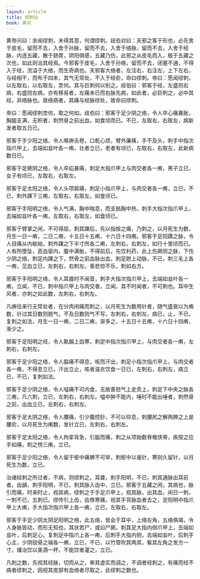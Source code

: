 ```yaml
---
layout: article
title: 缪刺论
book: 素问
---
```


黄帝问曰：余闻缪刺，未得其意，何谓缪刺。歧伯对曰：夫邪之客于形也，必先舍于皮毛，留而不去，入舍于孙脉，留而不去，入舍于络脉，留而不去，入舍于经脉，内连五藏，散于肠胃，阴阳俱感，五藏乃伤，此邪之从皮毛而入，极于五藏之次也，如此则治其经焉。今邪客于皮毛，入舍于孙络，留而不去，闭塞不通，不得入于经，流溢于大络，而生奇病也。夫邪客大络者，左注右，右注左，上下左右，与经相干，而布于四末，其气无常处，不入于经俞，命曰缪刺。帝曰：愿闻缪刺，以左取右，以右取左，柰何。其与巨刺何以别之。歧伯曰：邪客于经，左盛则右病，右盛则左病，亦有移易者，左痛未已而右脉先病，如此者，必巨刺之，必中其经，非络脉也。故络病者，其痛与经脉缪处，故命曰缪刺。

帝曰：愿闻缪刺柰何，取之何如。歧伯曰：邪客于足少阴之络，令人卒心痛暴胀，胸脇支满，无积者，刺然骨之前出血，如食顷而已。不已，左取右，右取左，病新发者取五日已。

邪客于手少阳之络，令人喉痹舌卷，口乾心烦，臂外廉痛，手不及头，刺手中指次指爪甲上，去端如韭叶各一痏，壮者立已，老者有顷已，左取右，右取左，此新病数日已。

邪客于足厥阴之络，令人卒疝暴痛，刺足大指爪甲上与肉交者各一痏，男子立已，女子有顷已，左取右，右取左。

邪客于足太阳之络，令人头项肩痛，刺足小指爪甲上，与肉交者各一痏，立已，不已，刺外踝下三痏，左取右，右取左，如食顷已。

邪客于手阳明之络，令人气满，胸中喘息，而支胠胸中热，刺手大指次指爪甲上，去端如韭叶各一痏，左取右，右取左，如食顷已。

邪客于臂掌之闲，不可得屈，刺其踝后，先以指按之痛，乃刺之，以月死生为数，月生一日一痏，二日二痏，十五日十五痏，十六日十四痏。邪客于足阳蹻之脉，令人目痛从内眦始，刺外踝之下半寸所各二痏，左刺右，右刺左，如行十里顷而已。人有所堕坠，恶血留内，腹中满胀，不得前后，先饮利药，此上伤厥阴之脉，下伤少阴之络，刺足内踝之下，然骨之前血脉出血，刺足跗上动脉，不已，刺三毛上各一痏，见血立已，左刺右，右刺左。善悲惊不乐，刺如右方。

邪客于手阳明之络，令人耳聋时不闻音，刺手大指次指爪甲上，去端如韭叶各一痏，立闻，不已，刺中指爪甲上与肉交者，立闻，其不时闻者，不可刺也。耳中生风者，亦刺之如此数，左刺右，右刺左。

凡痹往来行无常处者，在分肉闲痛而刺之，以月死生为数用针者，随气盛衰以为痏数，针过其日数则脱气，不及日数则气不写，左刺右，右刺左，病已，止，不已，复刺之如法，月生一日一痏，二日二痏，渐多之，十五日十五痏，十六日十四痏，渐少之。

邪客于足阳明之经，令人鼽衂上齿寒，刺足中指次指爪甲上，与肉交者各一痏，左刺右，右刺左。

邪客于足少阳之络，令人脇痛不得息，咳而汗出，刺足小指次指爪甲上，与肉交者各一痏，不得息立已，汗出立止，咳者温衣饮食一日已，左刺右，右刺左，病立已，不已，复刺如法。

邪客于足少阴之络，令人嗌痛不可内食，无故善怒气上走贲上，刺足下中央之脉各三痏，凡六刺，立已，左刺右，右刺左。嗌中肿不能内，唾时不能出唾者，刺然骨之前，出血立已，左刺右，右刺左。

邪客于足太阴之络，令人腰痛，引少腹控䏚，不可以仰息，刺腰尻之解两胂之上是腰俞，以月死生为痏数，发针立已，左刺右，右刺左。

邪客于足太阳之络，令人拘挛背急，引脇而痛，刺之从项始数脊椎侠脊，疾按之应手如痛，刺之傍三痏，立已。

邪客于足少阳之络，令人留于枢中痛髀不可举，刺枢中以毫针，寒则久留针，以月死生为数，立已。

治诸经刺之所过者，不病，则缪刺之。耳聋，刺手阳明，不已，刺其通脉出耳前者。齿龋，刺手阳明，不已，刺其脉入齿中，立已。邪客于五藏之闲，其病也，脉引而痛，时来时止，视其病，缪刺之于手足爪甲上，视其脉，出其血，闲日一刺，一刺不已，五刺已。缪传引上齿，齿唇寒痛，视其手背脉血者去之，足阳明中指爪甲上大痏，手大指次指爪甲上各一痏，立已，左取右，右取左。

邪客于手足少阴太阴足阳明之络，此五络，皆会于耳中，上络左角，五络俱竭，令人身脉皆动，而形无知也，其状若尸，或曰尸厥。刺其足大指内侧爪甲上，去端如韭叶，后刺足心，复刺足中指爪上各一痏，后刺手大指内侧，去端如韭叶，后刺手心主，少阴锐骨之端各一痏，立已，不已，以竹管吹其两其，鬄其左角之发方一寸，燔治饮以美酒一杯，不能饮者灌之，立已。

凡刺之数，先视其经脉，切而从之，审其虚实而调之，不调者经刺之，有痛而经不病者缪刺之，因视其皮部有血络者尽取之，此缪刺之数也。

